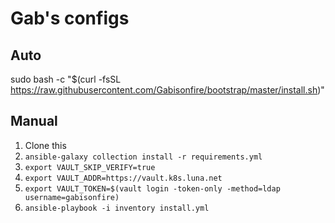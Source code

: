 # Gab's configs
## Auto
sudo bash -c "$(curl -fsSL https://raw.githubusercontent.com/Gabisonfire/bootstrap/master/install.sh)"

## Manual
1. Clone this
2. `ansible-galaxy collection install -r requirements.yml`
3. `export VAULT_SKIP_VERIFY=true`
4. `export VAULT_ADDR=https://vault.k8s.luna.net`
5. `export VAULT_TOKEN=$(vault login -token-only -method=ldap username=gabisonfire)`
6. `ansible-playbook -i inventory install.yml`
